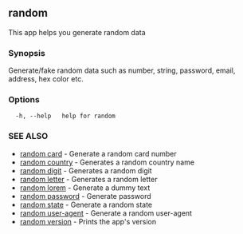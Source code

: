 ## random

This app helps you generate random data

### Synopsis

Generate/fake random data such as number, string, password, email,
address, hex color etc.

### Options

```
  -h, --help   help for random
```

### SEE ALSO

* [random card](random_card.md)	 - Generate a random card number
* [random country](random_country.md)	 - Generates a random country name
* [random digit](random_digit.md)	 - Generates a random digit
* [random letter](random_letter.md)	 - Generates a random letter
* [random lorem](random_lorem.md)	 - Generate a dummy text
* [random password](random_password.md)	 - Generate password
* [random state](random_state.md)	 - Generate a random state
* [random user-agent](random_user-agent.md)	 - Generate a random user-agent
* [random version](random_version.md)	 - Prints the app's version

